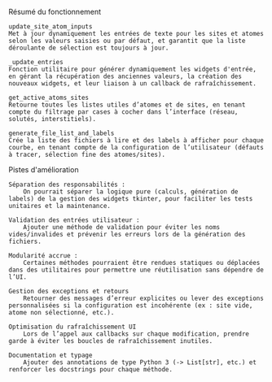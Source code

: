 Résumé du fonctionnement

    update_site_atom_inputs
    Met à jour dynamiquement les entrées de texte pour les sites et atomes selon les valeurs saisies ou par défaut, et garantit que la liste déroulante de sélection est toujours à jour.

    _update_entries
    Fonction utilitaire pour générer dynamiquement les widgets d'entrée, en gérant la récupération des anciennes valeurs, la création des nouveaux widgets, et leur liaison à un callback de rafraîchissement.

    get_active_atoms_sites
    Retourne toutes les listes utiles d’atomes et de sites, en tenant compte du filtrage par cases à cocher dans l’interface (réseau, solutés, interstitiels).

    generate_file_list_and_labels
    Crée la liste des fichiers à lire et des labels à afficher pour chaque courbe, en tenant compte de la configuration de l’utilisateur (défauts à tracer, sélection fine des atomes/sites).

Pistes d'amélioration

    Séparation des responsabilités :
        On pourrait séparer la logique pure (calculs, génération de labels) de la gestion des widgets tkinter, pour faciliter les tests unitaires et la maintenance.

    Validation des entrées utilisateur :
        Ajouter une méthode de validation pour éviter les noms vides/invalides et prévenir les erreurs lors de la génération des fichiers.

    Modularité accrue :
        Certaines méthodes pourraient être rendues statiques ou déplacées dans des utilitaires pour permettre une réutilisation sans dépendre de l’UI.

    Gestion des exceptions et retours
        Retourner des messages d’erreur explicites ou lever des exceptions personnalisées si la configuration est incohérente (ex : site vide, atome non sélectionné, etc.).

    Optimisation du rafraîchissement UI
        Lors de l’appel aux callbacks sur chaque modification, prendre garde à éviter les boucles de rafraîchissement inutiles.

    Documentation et typage
        Ajouter des annotations de type Python 3 (-> List[str], etc.) et renforcer les docstrings pour chaque méthode.

